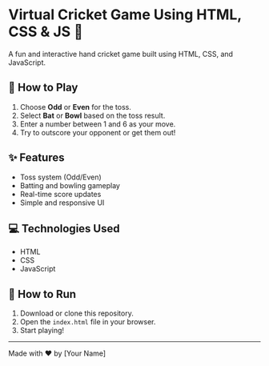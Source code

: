 # Virtual Cricket Game Using HTML, CSS & JS 🏏

A fun and interactive hand cricket game built using HTML, CSS, and JavaScript.

## 🏁 How to Play

1. Choose **Odd** or **Even** for the toss.
2. Select **Bat** or **Bowl** based on the toss result.
3. Enter a number between 1 and 6 as your move.
4. Try to outscore your opponent or get them out!

## ✨ Features

- Toss system (Odd/Even)
- Batting and bowling gameplay
- Real-time score updates
- Simple and responsive UI

## 💻 Technologies Used

- HTML
- CSS
- JavaScript

## 📁 How to Run

1. Download or clone this repository.
2. Open the `index.html` file in your browser.
3. Start playing!

---

Made with ❤️ by [Your Name]
